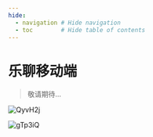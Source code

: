 ```yaml
---
hide:
  - navigation # Hide navigation
  - toc        # Hide table of contents
---
```


# 乐聊移动端

> 敬请期待...


![QyvH2j](http://ipic-typora-samzong.oss-cn-qingdao.aliyuncs.com//uPic/QyvH2j.png)



![gTp3iQ](http://ipic-typora-samzong.oss-cn-qingdao.aliyuncs.com//uPic/gTp3iQ.png)